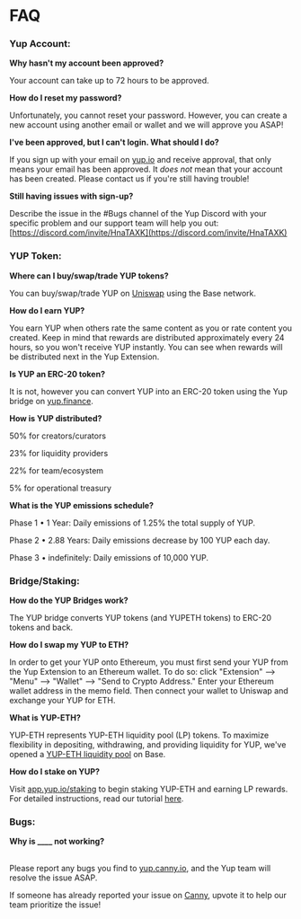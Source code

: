 # FAQ

### Yup Account:

**Why hasn't my account been approved?**

Your account can take up to 72 hours to be approved.

**How do I reset my password?**

Unfortunately, you cannot reset your password. However, you can create a new account using another email or wallet and we will approve you ASAP!

**I've been approved, but I can't login. What should I do?**

If you sign up with your email on [yup.io](http://yup.io/) and receive approval, that only means your email has been approved. It _does not_ mean that your account has been created. Please contact us if you're still having trouble!

**Still having issues with sign-up?**&#x20;

Describe the issue in the #Bugs channel of the Yup Discord with your specific problem and our support team will help you out: [https://discord.com/invite/HnaTAXK](https://discord.com/invite/HnaTAXK)

### YUP Token:

**Where can I buy/swap/trade YUP tokens?**

You can buy/swap/trade YUP on [Uniswap](https://app.uniswap.org/#/swap?inputCurrency=0x69bbc3f8787d573f1bbdd0a5f40c7ba0aee9bcc9\&outputCurrency=ETH) using the Base network.

**How do I earn YUP?**

You earn YUP when others rate the same content as you or rate content you created. Keep in mind that rewards are distributed approximately every 24 hours, so you won't receive YUP instantly. You can see when rewards will be distributed next in the Yup Extension.

**Is YUP an ERC-20 token?**

It is not, however you can convert YUP into an ERC-20 token using the Yup bridge on [yup.finance](http://yup.finance/).

**How is YUP distributed?**

50% for creators/curators

23% for liquidity providers

22% for team/ecosystem

5% for operational treasury

**What is the YUP emissions schedule?**

Phase 1 • 1 Year: Daily emissions of 1.25% the total supply of YUP.

Phase 2 • 2.88 Years: Daily emissions decrease by 100 YUP each day.

Phase 3 • indefinitely: Daily emissions of 10,000 YUP.

### Bridge/Staking:

**How do the YUP Bridges work?**

The YUP bridge converts YUP tokens (and YUPETH tokens) to ERC-20 tokens and back.

**How do I swap my YUP to ETH?**

In order to get your YUP onto Ethereum, you must first send your YUP from the Yup Extension to an Ethereum wallet. To do so: click "Extension" --> "Menu" --> "Wallet" --> "Send to Crypto Address." Enter your Ethereum wallet address in the memo field. Then connect your wallet to Uniswap and exchange your YUP for ETH.

**What is YUP-ETH?**

YUP-ETH represents YUP-ETH liquidity pool (LP) tokens. To maximize flexibility in depositing, withdrawing, and providing liquidity for YUP, we've opened a [YUP-ETH liquidity pool](https://app.uniswap.org/#/add/v2/0x69bbc3f8787d573f1bbdd0a5f40c7ba0aee9bcc9/ETH) on Base.

**How do I stake on YUP?**

Visit [app.yup.io/staking](http://app.yup.io/staking) to begin staking YUP-ETH and earning LP rewards. For detailed instructions, read our tutorial [here](https://yup.mirror.xyz/Z1X3B8d3abDGkAO\_pQp89rg4MV7wpcLjDY1P47j2B1c).

### Bugs:

**Why is \_\_\_\_ not working?**&#x20;

\
Please report any bugs you find to [yup.canny.io](http://yup.canny.io/), and the Yup team will resolve the issue ASAP.

If someone has already reported your issue on [Canny](https://yup.canny.io/), upvote it to help our team prioritize the issue!

###
